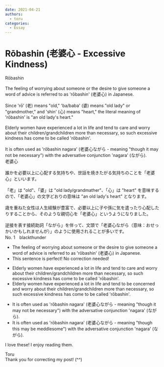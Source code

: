 ```yaml
---
date: 2021-04-21
authors:
  - toru
categories:
  - Essay
---
```


<h1 id="subject_show">Rōbashin (老婆心 - Excessive  Kindness)</h1>
<div class="date" hidden>Apr 21, 2021 08:33</div>
<div id="post"><div id="body_show_ori">
Rōbashin<br/><br/>The feeling of worrying about someone or the desire to give someone a word of advice is referred to as 'rōbashin' (老婆心) in Japanese.<br/><br/>Since 'rō' (老) means "old," 'ba/baba' (婆) means "old lady" or "grandmother," and 'shin' (心) means "heart," the literal meaning of 'rōbashin' is "an old lady's heart."<br/><br/>Elderly women have experienced a lot in life and tend to care and worry about their children/grandchildren more than necessary, so such excessive kindness has come to be called 'rōbashin'.<br/><br/>It is often used as 'rōbashin nagara' (老婆心ながら - meaning "though it may not be necessary") with the adversative conjunction 'nagara' (ながら).
</div></div>

<!-- more -->

<div id="post_ja"><div id="body_show_mo">
老婆心<br/><br/>誰かを必要以上に心配する気持ちや、世話を焼きたがる気持ちのことを「老婆心」といいます。<br/><br/>「老」は "old"、「婆」は "old lady/grandmather"、「心」は "heart" を意味するので、「老婆心」の文字どおりの意味は "an old lady's heart" となります。<br/><br/>歳を重ねた女性は人生経験が豊富で、必要以上に子や孫に気を遣ったり心配したりすることから、そのような親切心を「老婆心」というようになりました。<br/><br/>逆接を表す接続助詞「ながら」を伴って、文頭で「老婆心ながら（意味：おせっかいかもしれませんが）」のように使用されることが多いです。
</div></div>
<div id="block"><div class="first_name"> No. 1　<span class="just_name">blackthunder</span></div><div id="block2">
<ul class="correction_field">
<li class="incorrect">The feeling of worrying about someone or the desire to give someone a word of advice is referred to as 'rōbashin' (老婆心) in Japanese.</li>
<li class="corrected perfect">This sentence is perfect! No correction needed!</li>
</ul>
<ul class="correction_field">
<li class="incorrect">Elderly women have experienced a lot in life and tend to care and worry about their children/grandchildren more than necessary, so such excessive kindness has come to be called 'rōbashin'.</li>
<li class="corrected correct">
Elderly women have experienced a lot in life and tend to <span class="f_red">be concerned</span> and worry about their children/grandchildren more than necessary, so such excessive kindness has come to be called 'rōbashin'.
</li>
</ul>
<ul class="correction_field">
<li class="incorrect">It is often used as 'rōbashin nagara' (老婆心ながら - meaning "though it may not be necessary") with the adversative conjunction 'nagara' (ながら).</li>
<li class="corrected correct">
It is often used as 'rōbashin nagara' (老婆心ながら - meaning "though <span class="f_red">this </span>may <span class="f_red">be meddlesome</span>") with the adversative conjunction 'nagara' (ながら).
</li>
</ul>
<p class="comment_small">
 I love these! I enjoy reading them.
</p>

</div><div class="name"><span class="just_name">Toru</span><br>
Thank you for correcting my post! (^^)
</div>
</div>
